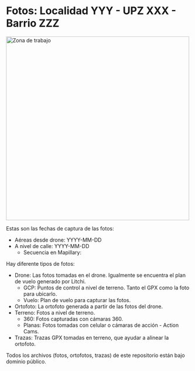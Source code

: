 # Fotos: Localidad YYY - UPZ XXX - Barrio ZZZ

<img width="500" alt="Zona de trabajo" src="Zona de trabajo.png">

Estas son las fechas de captura de las fotos:

* Aéreas desde drone: YYYY-MM-DD
* A nivel de calle: YYYY-MM-DD
  * Secuencia en Mapillary:

Hay diferente tipos de fotos:

* Drone: Las fotos tomadas en el drone. Igualmente se encuentra el plan de vuelo generado por Litchi.
  * GCP: Puntos de control a nivel de terreno. Tanto el GPX como la foto para ubicarlo.
  * Vuelo: Plan de vuelo para capturar las fotos.
* Ortofoto: La ortofoto generada a partir de las fotos del drone.
* Terreno: Fotos a nivel de terreno.
  * 360: Fotos capturadas con cámaras 360.
  * Planas: Fotos tomadas con celular o cámaras de acción - Action Cams.
* Trazas: Trazas GPX tomadas en terreno, que ayudar a alinear la ortofoto.

Todos los archivos (fotos, ortofotos, trazas) de este repositorio están bajo dominio público.
